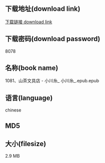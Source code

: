 ## 下载地址(download link)
[下载链接 download link](https://tutu365.netlify.app/?s=1081%E3%80%81%E5%B1%B1%E8%8C%B6%E6%96%87%E5%85%B7%E5%BA%97+-+%E5%B0%8F%E5%B7%9D%E7%B3%B8_++%E5%B0%8F%E5%B7%9D%E7%B3%B8_.epub)

## 下载密码(download password)
8078

## 名称(book name)
1081、山茶文具店 - 小川糸_  小川糸_.epub.epub

## 语言(language)
chinese

## MD5


## 大小(filesize)
2.9 MB
